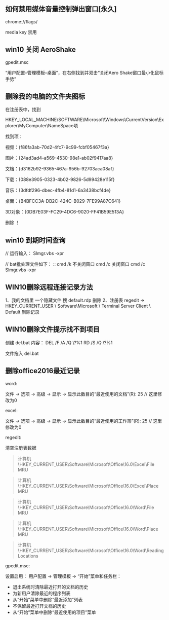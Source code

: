 
## 如何禁用媒体音量控制弹出窗口[永久]

chrome://flags/


media key 禁用

## win10 关闭 AeroShake


gpedit.msc

“用户配置–管理模板–桌面”，在右侧找到并双击“关闭Aero Shake窗口最小化鼠标手势”

## 删除我的电脑的文件夹图标

在注册表中，找到

HKEY_LOCAL_MACHINE\SOFTWARE\Microsoft\Windows\CurrentVersion\Explorer\MyComputer\NameSpace项


找到项：

视频：{f86fa3ab-70d2-4fc7-9c99-fcbf05467f3a}

图片：{24ad3ad4-a569-4530-98e1-ab02f9417aa8}

文档：{d3162b92-9365-467a-956b-92703aca08af}

下载：{088e3905-0323-4b02-9826-5d99428e115f}

音乐：{3dfdf296-dbec-4fb4-81d1-6a3438bcf4de}

桌面：{B4BFCC3A-DB2C-424C-B029-7FE99A87C641}

3D对象：{0DB7E03F-FC29-4DC6-9020-FF41B59E513A}



删除 ！

## win10 到期时间查询

// 运行输入：
Slmgr.vbs -xpr


// bat批处理文件如下： 
:: cmd /k 不关闭窗口 cmd /c 关闭窗口
cmd /c Slmgr.vbs -xpr

## WIN10删除远程连接记录方法

1、我的文档里 一个隐藏文件 搜 default.rdp  删除
2、注册表  regedit  -> HKEY_CURRENT_USER \ Software\Microsoft \ Terminal Server Client \ Default  删除记录

## WIN10删除文件提示找不到项目

创建 del.bat 
内容：
DEL /F /A /Q \\?\%1
RD /S /Q \\?\%1


文件拖入 del.bat

##  删除office2016最近记录

word:

文件 ->  选项  -> 高级 -> 显示 ->
显示此数目的“最近使用的文档”(R):   25    // 这里修改为0

excel:

文件 ->  选项  -> 高级 -> 显示 ->
显示此数目的“最近使用的工作簿”(R):   25    // 这里修改为0

regedit:

清空注册表数据
> 计算机\HKEY_CURRENT_USER\Software\Microsoft\Office\16.0\Excel\File MRU

> 计算机\HKEY_CURRENT_USER\Software\Microsoft\Office\16.0\Excel\Place MRU

> 计算机\HKEY_CURRENT_USER\Software\Microsoft\Office\16.0\Word\File MRU

> 计算机\HKEY_CURRENT_USER\Software\Microsoft\Office\16.0\Word\Place MRU

> 计算机\HKEY_CURRENT_USER\Software\Microsoft\Office\16.0\Word\Reading Locations

gpedit.msc:

设置启用：
用户配置 -> 管理模板 -> “开始”菜单和任务栏：
- 退出系统时清除最近打开的文档的历史
- 为新用户清除最近的程序列表
- 从“开始”菜单中删除“最近添加”列表
- 不保留最近打开文档的历史
- 从“开始”菜单中删除“最近使用的项目”菜单

